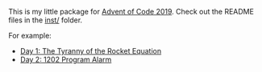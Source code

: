 This is my little package for [Advent of Code 2019](https://adventofcode.com/2019/). Check out the README files in the [inst/](https://github.com/lashlee/advent/blob/master/inst/) folder.

For example:

  * [Day 1: The Tyranny of the Rocket Equation](https://github.com/lashlee/advent/blob/master/inst/day_01_the_tyranny_of_the_rocket_equation/)
  * [Day 2: 1202 Program Alarm](https://github.com/lashlee/advent/blob/master/inst/day_02_1202_program_alarm/)
